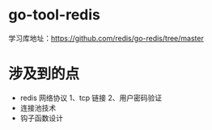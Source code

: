 # go-tool-redis

学习库地址：https://github.com/redis/go-redis/tree/master


# 涉及到的点

* redis 网络协议
  1、tcp 链接
  2、用户密码验证
* 连接池技术
* 钩子函数设计